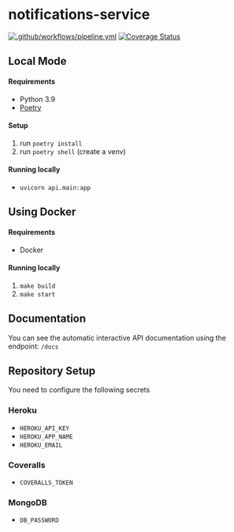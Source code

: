 # notifications-service

[![.github/workflows/pipeline.yml](https://github.com/Team-Lisa/notifications-service/actions/workflows/pipeline.yml/badge.svg?branch=main)](https://github.com/Team-Lisa/notifications-service/actions/workflows/pipeline.yml)
[![Coverage Status](https://coveralls.io/repos/github/Team-Lisa/notifications-service/badge.svg?branch=main)](https://coveralls.io/github/Team-Lisa/notifications-service?branch=main)

## Local Mode

#### Requirements

- Python 3.9
- [Poetry](https://python-poetry.org/docs/#installation)

#### Setup
1. run ```poetry install``` 
2. run ```poetry shell``` (create a venv)

#### Running locally
- ```uvicorn api.main:app```

## Using Docker

#### Requirements
- Docker

#### Running locally

1. ```make build``` 
2. ```make start```


## Documentation
You can see the automatic interactive API documentation using the endpoint: ```/docs```

## Repository Setup

You need to configure the following secrets

### Heroku

- ```HEROKU_API_KEY```
- ```HEROKU_APP_NAME```
- ```HEROKU_EMAIL```

### Coveralls

- ```COVERALLS_TOKEN```


### MongoDB

- ```DB_PASSWORD```